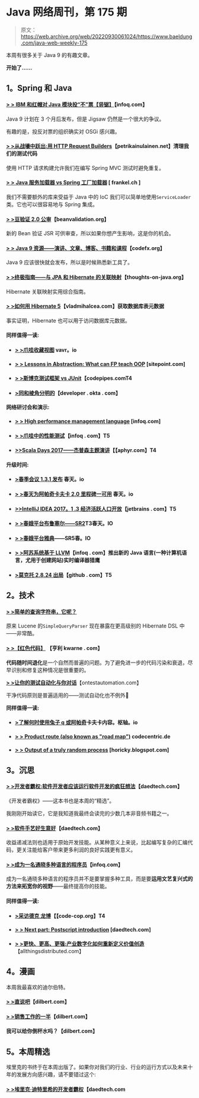 # Java 网络周刊，第 175 期

> 原文：<https://web.archive.org/web/20220930061024/https://www.baeldung.com/java-web-weekly-175>

本周有很多关于 Java 9 的有趣文章。

**开始了……**

## 1。Spring 和 Java

#### [> > IBM 和红帽对 Java 模块投“不”票【竖锯】](https://web.archive.org/web/20220626074958/https://www.infoq.com/news/2017/05/no-jigsaw)【infoq.com】

Java 9 计划在 3 个月后发布，但是 Jigsaw 仍然是一个很大的争议。

有趣的是，投反对票的组织确实对 OSGi 感兴趣。

#### [**> >从战壕中跃出:用 HTTP Request Builders**](https://web.archive.org/web/20220626074958/https://www.petrikainulainen.net/programming/spring-framework/spring-from-the-trenches-cleaning-up-our-test-code-with-http-request-builders/)【petrikainulainen.net】清理我们的测试代码

使用 HTTP 请求构建允许我们在编写 Spring MVC 测试时避免重复。

#### [> > Java 服务加载器 vs Spring 工厂加载器](https://web.archive.org/web/20220626074958/https://blog.frankel.ch/java-service-loader-vs-spring-factories/#gsc.tab=0) [ frankel.ch ]

我们不需要额外的库来受益于 Java 中的 IoC 我们可以简单地使用`ServiceLoader`类。它也可以很容易地与 Spring 集成。

#### [> >豆验证 2.0 公审](https://web.archive.org/web/20220626074958/http://beanvalidation.org/news/2017/04/26/bean-validation-2-0-up-for-public-review/)【beanvalidation.org】

新的 Bean 验证 JSR 可供审查，所以如果你想产生影响，这是你的机会。

#### [> > Java 9 资源——演讲、文章、博客、书籍和课程](https://web.archive.org/web/20220626074958/http://blog.codefx.org/java/java-9-resources-talks-articles-blogs-books-courses/)【codefx.org】

Java 9 应该很快就会发布，所以是时候熟悉新工具了。

#### [> >终极指南——与 JPA 和 Hibernate 的关联映射](https://web.archive.org/web/20220626074958/http://www.thoughts-on-java.org/ultimate-guide-association-mappings-jpa-hibernate/)【thoughts-on-java.org】

Hibernate 关联映射实用综合指南。

#### [> >如何用 Hibernate 5](https://web.archive.org/web/20220626074958/https://vladmihalcea.com/2017/05/02/how-to-get-access-to-database-table-metadata-with-hibernate-5/)【vladmihalcea.com】获取数据库表元数据

事实证明，Hibernate 也可以用于访问数据库元数据。

#### 同样值得一读:

*   #### [> >爪哇收藏视图](https://web.archive.org/web/20220626074958/http://blog.vavr.io/java-collection-views/) vavr。io

*   #### [> > Lessons in Abstraction: What can FP teach OOP](https://web.archive.org/web/20220626074958/https://www.sitepoint.com/oop-learn-about-abstraction-from-fp/) [sitepoint.com]

*   #### [> >斯博克测试框架 vs JUnit](https://web.archive.org/web/20220626074958/http://blog.codepipes.com/testing/spock-vs-junit.html)【codepipes.comT4

*   #### [>同和棱角分明的](https://web.archive.org/web/20220626074958/https://developer.okta.com/blog/2017/04/26/bootiful-development-with-spring-boot-and-angular)【developer . okta . com】

**网络研讨会和演示:**

*   #### [> > High performance management language](https://web.archive.org/web/20220626074958/https://www.infoq.com/presentations/performance-managed-languages) [infoq.com]

*   #### [> >爪哇中的性能测试](https://web.archive.org/web/20220626074958/https://www.infoq.com/presentations/java-performance-testing?utm_campaign=infoq_content&utm_source=infoq&utm_medium=feed&utm_term=Java)【infoq . com】T5

*   #### [>>Scala Days 2017——杰普森主题演讲](https://web.archive.org/web/20220626074958/https://aphyr.com/posts/343-scala-days-2017-jepsen-keynote)【【aphyr.com】T4

**升级时间:**

*   #### [>春季会议 1.3.1 发布](https://web.archive.org/web/20220626074958/https://spring.io/blog/2017/04/27/spring-session-1-3-1-released) 春天。io

*   #### [> >春天为阿帕奇卡夫卡 2.0 里程碑一可用](https://web.archive.org/web/20220626074958/https://spring.io/blog/2017/04/27/spring-for-apache-kafka-2-0-milestone-1-available) 春天。io

*   #### [>>IntelliJ IDEA 2017。1 .3 经济活跃人口开放](https://web.archive.org/web/20220626074958/https://blog.jetbrains.com/idea/2017/04/intellij-idea-2017-1-3-eap-is-open/)【jetbrains . com】T5

*   #### [> >春娥平台布鲁塞尔——SR2](https://web.archive.org/web/20220626074958/https://spring.io/blog/2017/04/28/spring-io-platform-brussels-sr2)T3春天。IO

*   #### [> >春娥平台雅典](https://web.archive.org/web/20220626074958/https://spring.io/blog/2017/04/28/spring-io-platform-athens-sr5)——SR5春。IO

*   #### [> >阿苏系统基于 LLVM](https://web.archive.org/web/20220626074958/https://www.infoq.com/news/2017/05/azul-falcon)【infoq . com】推出新的 Java 语言(一种计算机语言，尤用于创建网站)实时编译器猎鹰

*   #### [>莫克托 2.8.24 出局](https://web.archive.org/web/20220626074958/https://github.com/mockito/mockito/blob/release/2.x/doc/release-notes/official.md#2824-2017-05-01)【github . com】T5

## 2。技术

#### [> >简单的查询字符串，它呢？](https://web.archive.org/web/20220626074958/http://in.relation.to/2017/04/27/simple-query-string-what-about-it/)

原来 Lucene 的`SimpleQueryParser` 现在暴露在更高级别的 Hibernate DSL 中——非常酷。

#### [> >【红色代码】](https://web.archive.org/web/20220626074958/https://henrikwarne.com/2017/04/28/code-rot/) 【亨利 kwarne . com】

**代码随时间退化**是一个自然而普遍的问题。为了避免进一步的代码污染和衰退，尽早识别和修复这种情况是很重要的。

**[> >让你的测试自动化与你对话](https://web.archive.org/web/20220626074958/http://www.ontestautomation.com/let-your-test-automation-talk-to-you/)**【ontestautomation.com】

干净代码原则是普遍适用的——测试自动化也不例外🙂

**同样值得一读:**

*   #### [>了解何时使用兔子 q 或阿帕奇](https://web.archive.org/web/20220626074958/https://content.pivotal.io/blog/understanding-when-to-use-rabbitmq-or-apache-kafka)卡夫卡内容。枢轴。io

*   #### [> > Product route (also known as "road map")](https://web.archive.org/web/20220626074958/https://blog.codecentric.de/en/2017/04/product_routes/) codecentric.de

*   #### [> > Output of a truly random process](https://web.archive.org/web/20220626074958/https://horicky.blogspot.com/2017/04/an-output-of-truly-random-process.html) [horicky.blogspot.com]

## 3。沉思

#### [> >开发者霸权:软件开发者应该运行软件开发的疯狂想法](https://web.archive.org/web/20220626074958/http://www.daedtech.com/developer-hegemony-the-crazy-idea-that-software-developers-should-run-software-development/)【daedtech.com】

《开发者霸权》——这本书也是本周的“精选”。

我刚刚开始读它，它是我知道我最终会读完的少数几本非音频书籍之一。

#### [> >软件手艺好生意好](https://web.archive.org/web/20220626074958/http://www.daedtech.com/software-craftsmanship-is-good-business/)【daedtech.com】

收益递减法则也适用于原始开发技能。从某种意义上来说，比起编写复杂的汇编代码，更关注能给客户带来更多利润的良好实践更有意义。

#### [> >成为一名通晓多种语言的程序员](https://web.archive.org/web/20220626074958/https://www.infoq.com/news/2017/05/being-polyglot-programmer?utm_campaign=infoq_content&utm_source=infoq&utm_medium=feed&utm_term=Java)【infoq.com】

成为一名通晓多种语言的程序员并不是要掌握多种工具，而是要**运用文艺复兴式的方法来拓宽你的视野**——最终提高你的技能。

#### 同样值得一读:

*   #### [>采访德克 龙博](https://web.archive.org/web/20220626074958/http://blog.code-cop.org/2017/04/interview-dirk-rombauts.html)【【code-cop.org】T4

*   #### [**> > Next part: Postscript introduction**](https://web.archive.org/web/20220626074958/http://www.daedtech.com/whats-next-epilogue-of-a-book-launch/) [daedtech.com]

*   [**> >更快、更高、更强:产业数字化如何重新定义价值创造**](https://web.archive.org/web/20220626074958/http://www.allthingsdistributed.com/2017/05/industry-digitalization-value-creation.html)【allthingsdistributed.com】

## 4。漫画

本周我最喜欢的迪尔伯特。

#### [> >直说吧](https://web.archive.org/web/20220626074958/http://dilbert.com/strip/2012-08-18)【dilbert.com】

#### [> >销售工作的一半](https://web.archive.org/web/20220626074958/http://dilbert.com/strip/2012-08-13)【dilbert.com】

#### 我可以给你倒杯水吗？【dilbert.com】

## 5。本周精选

埃里克的书终于在本周出版了。如果你对我们的行业、行业的运行方式以及未来十年的发展方向感兴趣，请不要错过这个:

#### [> >埃里克·迪特里希的开发者霸权](https://web.archive.org/web/20220626074958/http://www.daedtech.com/book/)【daedtech.com